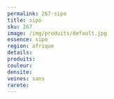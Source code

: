 ```yaml
---
permalink: 267-sipo
title: sipo
sku: 267
image: /img/produits/default.jpg
essence: sipo
region: afrique
details: 
produits: 
couleur: 
densite: 
veines: sans
rarete: 
---
```

